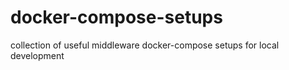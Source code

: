 # docker-compose-setups
collection of useful middleware docker-compose setups for local development
